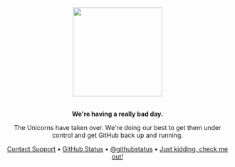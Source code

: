 <div align="center">
    <br>
    <br>
    <img width="200" src="https://user-images.githubusercontent.com/30767528/87148945-a1edc100-c2af-11ea-80ae-6e8e4af70d5f.png"/>
    <br/>
    <br/>
    <p><strong>We're having a really bad day.</strong></p>
    <p>The Unicorns have taken over. We're doing our best to get them under control and get GitHub back up and running.</p>
    <div id="suggestions">
    <a href="https://github.com/contact">Contact Support</a> •
    <a href="https://githubstatus.com">GitHub Status</a> •
    <a href="https://twitter.com/githubstatus">@githubstatus</a> •
    <a href="https://bitphinix.com/">Just kidding, check me out!</a>
    </div>
</div>
